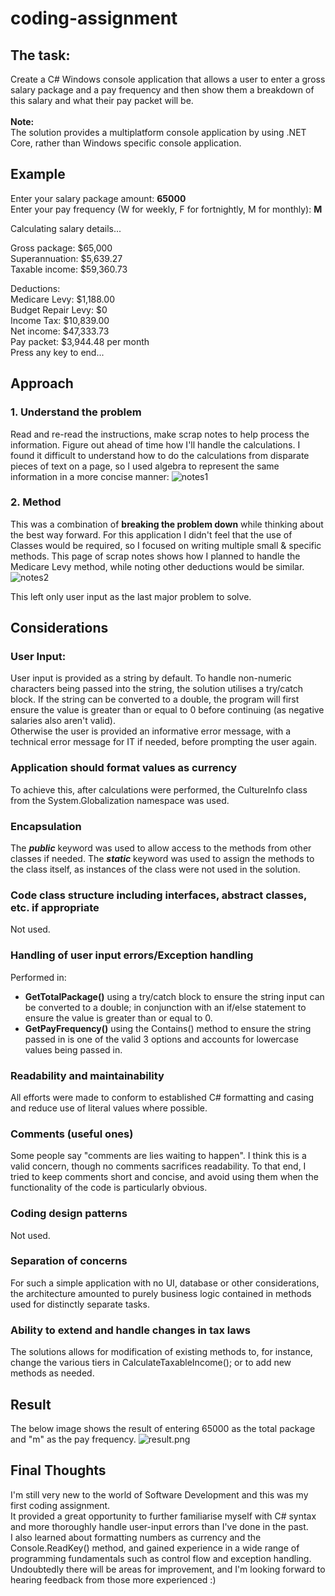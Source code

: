 # coding-assignment

## The task:
Create a C# Windows console application that allows a user to enter a gross salary package and a pay frequency and then show them a breakdown of this salary and what their pay packet will be. <br><br>
**Note:** <br>
The solution provides a multiplatform console application by using .NET Core, rather than Windows specific console application.

## Example
Enter your salary package amount: **65000**<br>
Enter your pay frequency (W for weekly, F for fortnightly, M for monthly): **M**

Calculating salary details...

Gross package: $65,000<br>
Superannuation: $5,639.27<br>
Taxable income: $59,360.73<br>

Deductions:<br>
Medicare Levy: $1,188.00<br>
Budget Repair Levy: $0<br>
Income Tax: $10,839.00<br>
Net income: $47,333.73<br>
Pay packet: $3,944.48 per month<br>
Press any key to end...


## Approach

### 1. Understand the problem
Read and re-read the instructions, make scrap notes to help process the information. Figure out ahead of time how I'll handle the calculations.
I found it difficult to understand how to do the calculations from disparate pieces of text on a page, so I used algebra to represent the same information in a more concise manner:
![notes1](notes1.jpeg)

### 2. Method
This was a combination of **breaking the problem down** while thinking about the best way forward.
For this application I didn't feel that the use of Classes would be required, so I focused on writing multiple small & specific methods.
This page of scrap notes shows how I planned to handle the Medicare Levy method, while noting other deductions would be similar.
![notes2](notes2.jpeg)

This left only user input as the last major problem to solve.

## Considerations

### User Input:
User input is provided as a string by default.
To handle non-numeric characters being passed into the string, the solution utilises a try/catch block.
If the string can be converted to a double, the program will first ensure the value is greater than or equal to 0 before continuing (as negative salaries also aren't valid). <br>
Otherwise the user is provided an informative error message, with a technical error message for IT if needed, before prompting the user again.

### Application should format values as currency
To achieve this, after calculations were performed, the CultureInfo class from the System.Globalization namespace was used.

### Encapsulation
The ***public*** keyword was used to allow access to the methods from other classes if needed.
The ***static*** keyword was used to assign the methods to the class itself, as instances of the class were not used in the solution.


### Code class structure including interfaces, abstract classes, etc. if appropriate
Not used.

### Handling of user input errors/Exception handling
Performed in:
- **GetTotalPackage()** using a try/catch block to ensure the string input can be converted to a double; in conjunction with an if/else statement to ensure the value is greater than or equal to 0.
- **GetPayFrequency()** using the Contains() method to ensure the string passed in is one of the valid 3 options and accounts for lowercase values being passed in.

### Readability and maintainability
All efforts were made to conform to established C# formatting and casing and reduce use of literal values where possible.


### Comments (useful ones)
Some people say "comments are lies waiting to happen". I think this is a valid concern, though no comments sacrifices readability. To that end, I tried to keep comments short and concise, and avoid using them when the functionality of the code is particularly obvious.


### Coding design patterns
Not used.

### Separation of concerns
For such a simple application with no UI, database or other considerations, the architecture amounted to purely business logic contained in methods used for distinctly separate tasks.


### Ability to extend and handle changes in tax laws
The solutions allows for modification of existing methods to, for instance, change the various tiers in CalculateTaxableIncome(); or to add new methods as needed.

## Result
The below image shows the result of entering 65000 as the total package and "m" as the pay frequency.
![result.png](result-dark.png)


## Final Thoughts
I'm still very new to the world of Software Development and this was my first coding assignment. <br>
It provided a great opportunity to further familiarise myself with C# syntax and more thoroughly handle user-input errors than I've done in the past. <br>
I also learned about formatting numbers as currency and the Console.ReadKey() method, and gained experience in a wide range of programming fundamentals such as control flow and exception handling. <br>
Undoubtedly there will be areas for improvement, and I'm looking forward to hearing feedback from those more experienced :)




